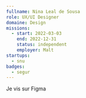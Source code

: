 ```yaml
---
fullname: Nina Leal de Sousa
role: UX/UI Designer
domaine: Design
missions:
  - start: 2022-03-03
    end: 2022-12-31
    status: independent
    employer: Malt
startups:
  - snu
badges:
  - segur
---
```


Je vis sur Figma

